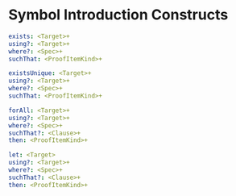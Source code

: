 # Symbol Introduction Constructs


```yaml
exists: <Target>+
using?: <Target>+
where?: <Spec>+
suchThat: <ProofItemKind>+
```

```yaml
existsUnique: <Target>+
using?: <Target>+
where?: <Spec>+
suchThat: <ProofItemKind>+
```

```yaml
forAll: <Target>+
using?: <Target>+
where?: <Spec>+
suchThat?: <Clause>+
then: <ProofItemKind>+
```

```yaml
let: <Target>
using?: <Target>+
where?: <Spec>+
suchThat?: <Clause>+
then: <ProofItemKind>+
```

